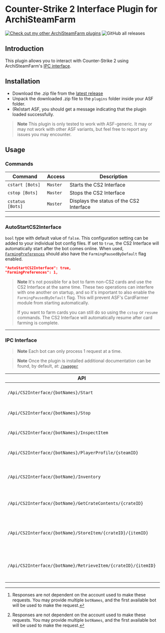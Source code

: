 # Counter-Strike 2 Interface Plugin for ArchiSteamFarm

[![Check out my other ArchiSteamFarm plugins](https://img.shields.io/badge/Check%20out%20my%20other%20ArchiSteamFarm%20plugins-blue?logo=github)](https://github.com/stars/Citrinate/lists/archisteamfarm-plugins) ![GitHub all releases](https://img.shields.io/github/downloads/Citrinate/CS2Interface/total?logo=github&label=Downloads)

## Introduction

This plugin allows you to interact with Counter-Strike 2 using ArchiSteamFarm's [IPC interface](https://github.com/JustArchiNET/ArchiSteamFarm/wiki/IPC).

## Installation

- Download the .zip file from the [latest release](https://github.com/Citrinate/CS2Interface/releases/latest)
- Unpack the downloaded .zip file to the `plugins` folder inside your ASF folder.
- (Re)start ASF, you should get a message indicating that the plugin loaded successfully. 

> **Note**
> This plugin is only tested to work with ASF-generic.  It may or may not work with other ASF variants, but feel free to report any issues you may encounter.

## Usage

### Commands

Command | Access | Description
--- | --- | ---
`cstart [Bots]`|`Master`|Starts the CS2 Interface
`cstop [Bots]`|`Master`|Stops the CS2 Interface
`cstatus [Bots]`|`Master`|Displays the status of the CS2 Interface

---

### AutoStartCS2Interface

`bool` type with default value of `false`.  This configuration setting can be added to your individual bot config files.  If set to `true`, the CS2 Interface will automatically start after the bot comes online.  When used, [`FarmingPreferences`](https://github.com/JustArchiNET/ArchiSteamFarm/wiki/Configuration#farmingpreferences) should also have the `FarmingPausedByDefault` flag enabled.

```json
"AutoStartCS2Interface": true,
"FarmingPreferences": 1,
```

> **Note**
> It's not possible for a bot to farm non-CS2 cards and use the CS2 Interface at the same time.  These two operations can interfere with one another on startup, and so it's important to also enable the `FarmingPausedByDefault` flag.  This will prevent ASF's CardFarmer module from starting automatically.
> 
> If you want to farm cards you can still do so using the `cstop` or `resume` commands.  The CS2 Interface will automatically resume after card farming is complete.

---

### IPC Interface

> **Note**
> Each bot can only process 1 request at a time.

> **Note**
> Once the plugin is installed additional documentation can be found, by default, at: [`/swagger`](http://localhost:1242/swagger)

API | Method | Parameters | Description
--- | --- | --- | ---
`/Api/CS2Interface/{botNames}/Start`|`GET`| |Starts the CS2 Interface
`/Api/CS2Interface/{botNames}/Stop`|`GET`| |Stops the CS2 Interface
`/Api/CS2Interface/{botNames}/InspectItem`|`GET`|`url`, `s`, `a`, `d`, `m`, `minimal`, `showDefs`|Inspect a CS2 Item [^1]
`/Api/CS2Interface/{botNames}/PlayerProfile/{steamID}`|`GET`| |Get a CS2 player profile [^1]
`/Api/CS2Interface/{botName}/Inventory`|`GET`|`minimal`, `showDefs`|Get the given bot's CS2 inventory
`/Api/CS2Interface/{botName}/GetCrateContents/{crateID}`|`GET`|`minimal`, `showDefs`|Get the contents of the given bot's crate
`/Api/CS2Interface/{botName}/StoreItem/{crateID}/{itemID}`|`GET`| |Stores an item into the specified crate
`/Api/CS2Interface/{botName}/RetrieveItem/{crateID}/{itemID}`|`GET`| |Retrieves an item from the specified crate

[^1]: Responses are not dependent on the account used to make these requests.  You may provide multiple `botNames`, and the first available bot will be used to make the request.
